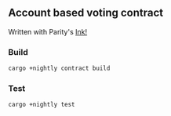 ## Account based voting contract
Written with Parity's [Ink!](https://github.com/paritytech/ink)

### Build

``` bash
cargo +nightly contract build
```

### Test

``` bash
cargo +nightly test
```
